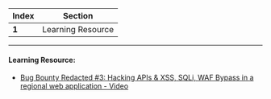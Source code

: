 Index | Section
---   | ---
**1** | Learning Resource

---

#### Learning Resource:

* [Bug Bounty Redacted #3: Hacking APIs & XSS, SQLi, WAF Bypass in a regional web application - Video](https://www.youtube.com/watch?v=vaA6Sj7huWg)
